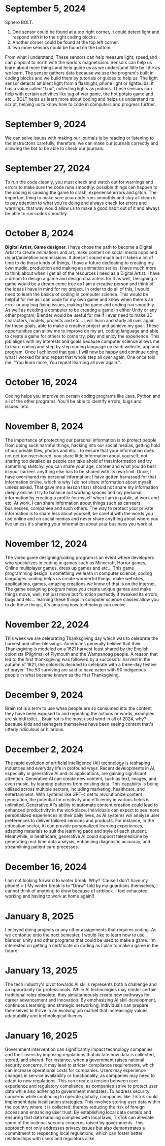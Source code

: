 # September 5, 2024

Sphero BOLT.

1. One sensor could be found at a top right corner, it could detect light and respond with it to the right coding blocks.
2. Another corner could be found at the top left corner.
3. two more sensors could be found on the bottom.

From what i understand, These sensors can help measure light, speed,and can pinpoint to north with the world's magneticism.
Sensors can help us learn about more things and help guide us as we understand little by little as we learn, The sensor gathers data because we
use the program's built in coding blocks and we build them by tutorials or guides to help us. The light sensor detects ambient light from a
flashlight, phone light or lightbulbs. it has a value called "Lux", collecting lights as protons.
These sensors can help with certain activities like tug of war game, the hot potato game and etc... 
BOLT helps us learn more about coding and helps us understand its script, helping us to know how to code in computers and progress further.

# September 9, 2024

We can solve issues with making our journals is by reading or listening to the instructons carefully,
therefore; we can make our journals correctly and allowing the bot to be able to check our journals.

# September 27, 2024

To run the code cleanly, you must check and watch out for warnings and errors to make sure the code runs smoothly. possible things can happen to the coding is causing the game to crash, experience errors and glitch. The important thing to make sure your code runs smoothly and stay all clean is to pay attention to what you're doing and always check for errors and warnings. that way would allow us to make a good habit out of it and always be able to run codes smoothly.

# October 8, 2024

**Digital Artist, Game designer.**
 I have chose the path to become a Digital Artist to create animations and art, make content on social media apps and do art/animation commissions. It doesn't sound much but it takes a lot of time to do those kinds of things, I have a future dedicating to creating my own studio, production and making an animation series. I have much more to think about when I get all of the resources I need as a Digital Artist. I have a dream to design a game and design characters for it as well, Designing a game would be a dream come true as I am a creative person and think of the ideas I have in mind for my project. In order to do all of this, I would need to learn the basics of coding in computer science. This would be helpful for me as I can code for my own game and know when there's an error or any bug fixing issues, making the game and coding run smoothly. As well as needing a computer to be creating a game in either Unity or any other program, Blender would be useful for me if I ever need to make 3D characters, models, projects and etc... I will learn and study all over again for these goals, able to make a creative project and achieve my goal. These opportunities can allow me to improve on my art, coding language and able to create a game for others to come try, play and enjoy the experience. This job aligns with my interests and goals because computer science allows me to learn coding and step by step coding language on each website, app and program. Once I achieved that goal, I will now be happy and continue doing what I worked for and repeat that whole step all over again. One once told me, "You learn more, You repeat learning all over again.".

# October 16, 2024

Coding helps you improve on certain coding programs like Java, Python and all of the other programs. You'll be able to identify errors, bugs and issues...etc. 

# November 8, 2024

The importance of protecting our personal information is to protect people from doing such harmful things, hacking into our social medias, getting hold of our private files, photos and etc...
to ensure that your information does not get too overshared, you share little information about yourself; not sharing too detailed as people can take ahold of that information and try something sketchy. you can share your age, carreer and what you do best in your carreer. anything else has to be shared with its own limit.
Once, I have overshared my personal information; I have gotten harrassed for that information online, which is why I do not share information about myself unless asked. That gave me a lesson that I should not share my information deeply online.
I try to balance out working spaces and my personal information by creating a profile for myself when I am in public, at work and etc. At work, I can share information about things such as carreers, businesses, companiee and such others.
The way to protect your private information is to share less about yourself, be careful with the words you use online and on social medias and never share anything about where you live unless it's sharing your information about your business you work at.

# November 12, 2024

The video game designing/coding program is an event where developers who specializes in coding in games such as Minecraft, Horror games, Online mulitplayer games, dress up games and etc... This game programming design is something we learn in computer science, coding languages. coding helps us create wonderful things, make websties, applications, games, amazing creations we know of that is on the internet.
The game designing program helps you create unique games and make things move, well, not just move but function perfectly if tweaked its errors, bugs and etc... learning these things in computer science classes allow you to do these things, it's amazing how technology can evolve.

# November 22, 2024

This week we are celebrating Thanksgiving day which was to celebrate the harvest and other blessings. Americans generally believe that their Thanksgiving is modeled on a 1621 harvest feast shared by the English colonists (Pilgrims) of Plymouth and the Wampanoag people. A reason that led to the first thanksgiving was followed by a successful harvest in the autumn of 1621, the colonists decided to celebrate with a three-day festive of prayer. The 53 surviving are said to have eaten with 90 indigenous people in what became known as the first Thanksgiving.

# December 9, 2024

Brain rot is a term to use when people are so consumed into the content they have been exposed to and repeating the actions or words, examples are skibidi toilet... Brain rot is the most used word in all of 2024, why? because kids and teenagers themselves have been seeing content that's utterly ridiculous or hilarious.

# December 2, 2024

The rapid evolution of artificial intelligence (AI) technology is reshaping industries and everyday life in profound ways. Recent developments in AI, especially in generative AI and its applications, are gaining significant attention. Generative AI can create new content, such as text, images, and even music, by learning patterns from existing data. This capability is being utilized across multiple sectors, including marketing, healthcare, and entertainment. With systems like GPT-4 set to revolutionize content generation, the potential for creativity and efficiency in various fields is unlimited. Generative AI's ability to automate content creation could lead to enhanced productivity in the workplace. Individuals can expect to see more personalized experiences in their daily lives, as AI systems will analyze user preferences to deliver tailored services and products. For instance, in the education sector, AI can provide personalized learning experiences, adapting materials to suit the learning pace and style of each student. Meanwhile, in healthcare, generative AI could support telemedicine by generating real-time data analysis, enhancing diagnostic accuracy, and streamlining patient care processes.

# December 16, 2024

I am not looking forward to winter break. Why? 'Cause I don't have my phone! >:( My winter break is to "Draw" told by my guardians themselves, I cannot think of anything to draw because of artblock. I feel exhausted working and having to work at home again!! 

# January 8, 2025

I enjoyed doing projects or any other assignments that requires coding. As we contonue onto the next semester, I would like to learn how to use blender, unity and other programs that could be used to make a game. I'm interested on getting a certificate on coding as I plan to make a game in the future.

# January 13, 2025

The tech industry's pivot towards AI skills represents both a challenge and an opportunity for professionals. While AI technologies may render certain traditional roles obsolete, they simultaneously create new pathways for career advancement and innovation. ​By emphasizing AI skill development, continuous learning, and strategic networking, individuals can prepare themselves to thrive in an evolving job market that increasingly values adaptability and technological fluency.

# January 16, 2025

Government intervention can significantly impact technology companies and their users by imposing regulations that dictate how data is collected, stored, and shared. For instance, when a government raises national security concerns, it may lead to stricter compliance requirements, which can increase operational costs for companies. Users may experience changes in service availability or functionality, as companies may need to adapt to new regulations. This can create a tension between user experience and regulatory compliance, as companies strive to protect user data while also adhering to government mandates.
To address security concerns while continuing to operate globally, companies like TikTok could implement data localization strategies. This involves storing user data within the country where it is collected, thereby reducing the risk of foreign access and enhancing user trust. By establishing local data centers and ensuring that data handling complies with local laws, TikTok can alleviate some of the national security concerns raised by governments. ​This approach not only addresses privacy issues but also demonstrates a commitment to respecting local regulations, which can foster better relationships with users and regulators alike.
